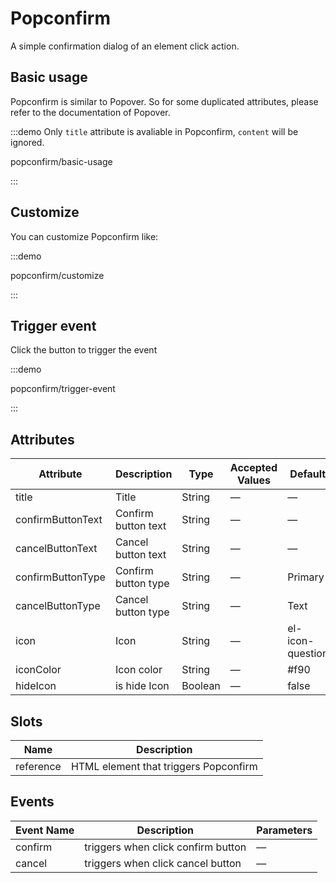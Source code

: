 # Popconfirm

A simple confirmation dialog of an element click action.

## Basic usage

Popconfirm is similar to Popover. So for some duplicated attributes, please refer to the documentation of Popover.

:::demo Only `title` attribute is avaliable in Popconfirm, `content` will be ignored.

popconfirm/basic-usage

:::

## Customize

You can customize Popconfirm like:

:::demo

popconfirm/customize

:::

## Trigger event

Click the button to trigger the event

:::demo

popconfirm/trigger-event

:::

## Attributes

| Attribute         | Description         | Type    | Accepted Values | Default          |
| ----------------- | ------------------- | ------- | --------------- | ---------------- |
| title             | Title               | String  | —               | —                |
| confirmButtonText | Confirm button text | String  | —               | —                |
| cancelButtonText  | Cancel button text  | String  | —               | —                |
| confirmButtonType | Confirm button type | String  | —               | Primary          |
| cancelButtonType  | Cancel button type  | String  | —               | Text             |
| icon              | Icon                | String  | —               | el-icon-question |
| iconColor         | Icon color          | String  | —               | #f90             |
| hideIcon          | is hide Icon        | Boolean | —               | false            |

## Slots

| Name      | Description                           |
| --------- | ------------------------------------- |
| reference | HTML element that triggers Popconfirm |

## Events

| Event Name | Description                        | Parameters |
| ---------- | ---------------------------------- | ---------- |
| confirm    | triggers when click confirm button | —          |
| cancel     | triggers when click cancel button  | —          |
